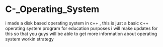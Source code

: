 # C-_Operating_System
i made a disk based operating system in c++ , this is just a basic c++ operating system program for education purposes i will make updates for this so that you guys will be able to get more information about operating system workin strategy 
